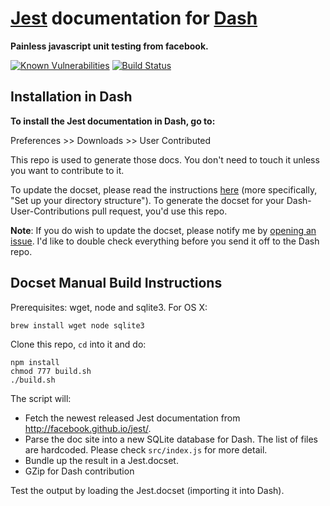 # [Jest](http://facebook.github.io/jest/) documentation for [Dash](http://kapeli.com/dash)
**Painless javascript unit testing from facebook.**

[![Known Vulnerabilities](https://snyk.io/test/github/epitaphmike/jest-dash/badge.svg)](https://snyk.io/test/github/epitaphmike/jest-dash) [![Build Status](https://travis-ci.org/epitaphmike/jest-dash.svg?branch=master)](https://travis-ci.org/epitaphmike/jest-dash)

## Installation in Dash

**To install the Jest documentation in Dash, go to:**

Preferences >> Downloads >> User Contributed

This repo is used to generate those docs. You don't need to touch it unless you want to contribute to it.

To update the docset, please read the instructions [here](https://github.com/Kapeli/Dash-User-Contributions#contribute-a-new-docset) (more specifically, "Set up your directory structure"). To generate the docset for your Dash-User-Contributions pull request, you'd use this repo.

**Note**: If you do wish to update the docset, please notify me by [opening an issue](https://github.com/epitaphmike/jest-dash/issues/new). I'd like to double check everything before you send it off to the Dash repo.

## Docset Manual Build Instructions

Prerequisites: wget, node and sqlite3. For OS X:

    brew install wget node sqlite3

Clone this repo, `cd` into it and do:

    npm install
    chmod 777 build.sh
    ./build.sh

The script will:

- Fetch the newest released Jest documentation from http://facebook.github.io/jest/.
- Parse the doc site into a new SQLite database for Dash. The list of files are hardcoded. Please check `src/index.js` for more detail.
- Bundle up the result in a Jest.docset.
- GZip for Dash contribution

Test the output by loading the Jest.docset (importing it into Dash).
